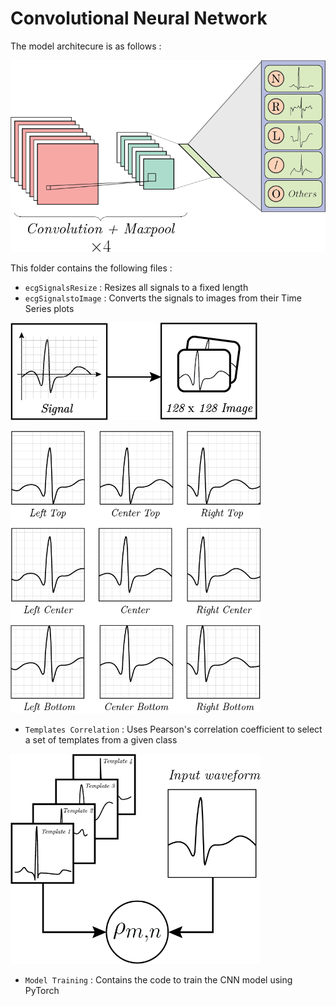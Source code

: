 # Convolutional Neural Network

The model architecure is as follows :

![arch](../images/cnn.png)

This folder contains the following files :
* `ecgSignalsResize` : Resizes all signals to a fixed length
* `ecgSignalstoImage` : Converts the signals to images from their Time Series plots

![sig2img](../images/sig2img.png)

<img src="../images/aug.png " width="400" height="452" />

* `Templates Correlation` : Uses Pearson's correlation coefficient to select a set of templates from a given class

<img src="../images/temp.png " width="400" height="336" />

* `Model Training` : Contains the code to train the CNN model using PyTorch
